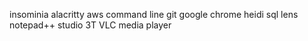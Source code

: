 insominia
alacritty
aws command line
git
google chrome
heidi sql
lens
notepad++
studio 3T
VLC media player
